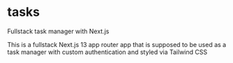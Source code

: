 # tasks
Fullstack task manager with Next.js

This is a fullstack Next.js 13 app router app that is supposed to be used as a task manager with custom authentication and styled via Tailwind CSS
